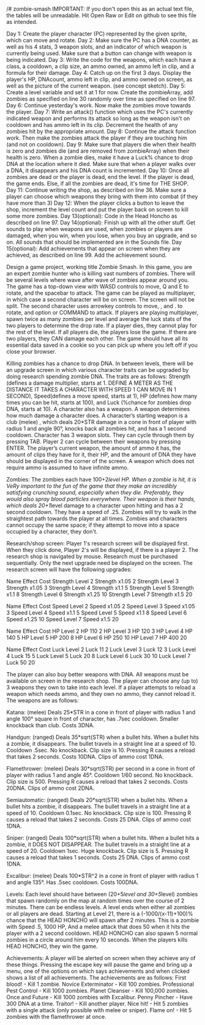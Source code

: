 /# zombie-smash
IMPORTANT: If you don't open this as an actual text file, the tables will be unreadable. Hit Open Raw or Edit on github to see this file as intended.

Day 1:	Create the player character (PC) represented by the given sprite, which can move and rotate.
Day 2:	Make sure the PC has a DNA counter, as well as his 4 stats, 3 weapon slots, and an indicator of which weapon is currently being used. Make sure that a button can change with weapon is being indicated.
Day 3:	Write the code for the weapons, which each have a class, a cooldown, a clip size, an ammo owned, an ammo left in clip, and a formula for their damage.
Day 4:	Catch up on the first 3 days. Display the player's HP, DNAcount, ammo left in clip, and ammo owned on screen, as well as the picture of the current weapon. (see concept sketch).
Day 5: 	Create a level variable and set it at 1 for now. Create the zombieArray, add zombies as specified on line 30 randomly over time as specified on line 97.
Day 6:	Continue yesterday's work. Now make the zombies move towards the player.
Day 7:	Write an attack() function which uses the PC's currently indicated weapon and performs its attack so long as the weapon isn't on cooldown and has ammo left in its clip. Decrement the health of any zombies hit by the appropriate amount.
Day 8:	Continue the attack function work. Then make the zombies attack the player if they are touching him (and not on cooldown).
Day 9:	Make sure that players die when their health is zero and zombies die (and are removed from zombieArray) when their health is zero. When a zombie dies, make it have a Luck% chance to drop DNA at the location where it died. Make sure that when a player walks over a DNA, it disappears and his DNA count is incremented.
Day 10: Once all zombies are dead or the player is dead, end the level. If the player is dead, the game ends. Else, if all the zombies are dead, it's time for THE SHOP.
Day 11: Continue writing the shop, as described on line 36. Make sure a player can choose which weapons they bring with them into combat (if they have more than 3)
Day 12: When the player clicks a button to leave the shop, increment the level count and put the player back on screen to kill some more zombies.
Day 13(optional): Code in the Head Honcho as described on line 97.
Day 14(optional): Finish up with all the other stuff.  Get sounds to play when weapons are used, when zombies or players are damaged, when you win, when you lose, when you buy an upgrade, and so on. All sounds that should be implemented are in the Sounds file.
Day 15(optional): Add achievements that appear on screen when they are achieved, as described on line 99. Add the achievement sound.  




Design a game project, working title Zombie Smash.
In this game, you are an expert zombie hunter who is killing vast numbers of zombies. There will be several levels where wave after wave of zombies appear around you. The game has a top-down view with WASD controls to move, Q and E to rotate, and the spacebar to attack. The game can be played as multiplayer, in which case a second character will be on screen. The screen will not be split. The second character uses arrowkey controls to move, , and . to rotate, and option or COMMAND to attack. If players are playing multiplayer, spawn twice as many zombies per level and average the luck stats of the two players to determine the drop rate. If a player dies, they cannot play for the rest of the level. If all players die, the players lose the game. If there are two players, they CAN damage each other. The game should have all its essential data saved in a cookie so you can pick up where you left off if you close your browser.

Killing zombies has a chance to drop DNA. In between levels, there will be an upgrade screen in which various character traits can be upgraded by doing research spending zombie DNA. The traits are as follows: Strength (defines a damage multiplier, starts at 1. DEFINE A METER AS THE DISTANCE IT TAKES A CHARACTER WITH SPEED 1 CAN MOVE IN 1 SECOND), Speed(defines a move speed, starts at 1), HP (defines how many times you can be hit, starts at 100), and Luck (%chance for zombies drop DNA, starts at 10). A character also has a weapon. A weapon determines how much damage a character does. A character’s starting weapon is a club  (melee) , which deals 20*STR damage in a cone in front of player with radius 1 and angle 90°, knocks back all zombies hit,  and has a 1 second cooldown. Character has 3 weapon slots. They can cycle through them by pressing TAB. Player 2 can cycle between their weapons by pressing ENTER. The player’s current weapon, the amount of ammo it has, the amount of clips they have for it, their HP, and the amount of DNA they have should be displayed in the corner of the screen. A weapon which does not require ammo is assumed to have infinite ammo.



Zombies:
The zombies each have 100+2*level HP. When a zombie is hit, it is VeRy important to the fun of the game that they make an incredibly satisfying crunching sound, especially when they die. Preferably, they would also spray blood particles everywhere. Their weapon is their hands, which deals 20+1*level damage to a character upon hitting and has a 2 second cooldown. They have a speed of .25. Zombies will try to walk in the straightest path towards the player at all times. Zombies and characters cannot occupy the same space; if they attempt to move into a space occupied by a character, they don't.




Research/shop screen:
Player 1's research screen will be displayed first. When they click done, Player 2's will be displayed, if there is a player 2. The research shop is navigated by mouse.
Research must be purchased sequentially. Only the next upgrade need be displayed on the screen.
The research screen will have the following upgrades:

Name                              Effect                     Cost
Strength Level 2                  Strength x1.05             2
Strength Level 3                  Strength x1.05             3
Strength Level 4                  Strength x1.1              5
Strength Level 5                  Strength x1.1              8
Strength Level 6                  Strength x1.25             10
Strength Level 7                  Strength x1.5              20


Name                           Effect                  Cost
Speed Level 2                  Speed x1.05             2
Speed Level 3                  Speed x1.05             3
Speed Level 4                  Speed x1.1              5
Speed Level 5                  Speed x1.1              8
Speed Level 6                  Speed x1.25             10
Speed Level 7                  Speed x1.5              20


Name                        Effect                   Cost
HP Level 2                  HP 110                   2
HP Level 3                  HP 120                   3
HP Level 4                  HP 140                   5
HP Level 5                  HP 200                   8
HP Level 6                  HP 250                   10
HP Level 7                  HP 400                   20

Name                        Effect                      Cost
Luck Level 2                  Luck 11                   2
Luck Level 3                  Luck 12                   3
Luck Level 4                  Luck 15                   5
Luck Level 5                  Luck 20                   8
Luck Level 6                  Luck 30                   10
Luck Level 7                  Luck 50                   20




The player can also buy better weapons with DNA. All weapons must be available on screen in the research shop. The player can choose any (up to) 3 weapons they own to take into each level. If a player attempts to reload a weapon which needs ammo, and they own no ammo, they cannot reload it. The weapons are as follows:

Katana: (melee) Deals 25*STR in a cone in front of player with radius 1 and angle 100° square in front of character, has .7sec cooldown. Smaller knockback than club. Costs 3DNA.

Handgun: (ranged) Deals 35*sqrt(STR) when a bullet hits. When a bullet hits a zombie, it disappears. The bullet travels in a straight line at a speed of 10. Cooldown .5sec. No knockback. Clip size is 10. Pressing R causes a reload that takes 2 seconds. Costs 10DNA. Clips of ammo cost 1DNA.

Flamethrower: (melee) Deals 30*sqrt(STR)  per second in a cone in front of player with radius 1 and angle 45°. Cooldown 1/60 second. No knockback. Clip size is 500. Pressing R causes a reload that takes 2 seconds. Costs 20DNA. Clips of ammo cost 2DNA.

Semiautomatic: (ranged) Deals 20*sqrt(STR) when a bullet hits. When a bullet hits a zombie, it disappears. The bullet travels in a straight line at a speed of 10. Cooldown 0.1sec. No knockback. Clip size is 100. Pressing R causes a reload that takes 2 seconds. Costs 25 DNA. Clips of ammo cost 1DNA.

Sniper: (ranged) Deals 100*sqrt(STR) when a bullet hits. When a bullet hits a zombie, it DOES NOT DISAPPEAR. The bullet travels in a straight line at a speed of 20. Cooldown 1sec. Huge knockback. Clip size is 5. Pressing R causes a reload that takes 1 seconds. Costs 25 DNA. Clips of ammo cost 1DNA.

Excalibur:  (melee) Deals 100*STR^2 in a cone in front of player with radius 1 and angle 135°. Has .5sec cooldown. Costs 100DNA.






Levels: Each level should have between (20+5*level and  30+5*level) zombies that spawn randomly on the map at random times over the course of 2 minutes. There can be endless levels. A level ends when either all zombies or all players are dead. Starting at Level 21, there is a (-1000/(x-11)+100)% chance that the HEAD HONCHO will spawn after 2 minutes. This is a zombie with Speed .5, 1000 HP, And a melee attack that does 50 when it hits the player with a 2 second cooldown. HEAD HONCHO can also spawn 5 normal zombies in a circle around him every 10 seconds. When the players kills HEAD HONCHO, they win the game.

Achievements: A player will be alerted on screen when they achieve any of these things. Pressing the escape key will pause the game and bring up a menu, one of the options on which says achievements and when clicked shows a list of all achievements. The achievements are as follows:
	First blood! - Kill 1 zombie.
Novice Exterminator - Kill 100 zombies.
Professional Pest Control - Kill 1000 zombies.
Planet Cleanser - Kill 100,000 zombies.
Once and Future - Kill 1000 zombies with Excalibur.
Penny Pincher - Have 300 DNA at a time.
Traitor! - Kill another player.
Nice hit! - Hit 5 zombies with a single attack (only possible with melee or sniper).
Flame on! - Hit 5 zombies with the flamethrower at once.
